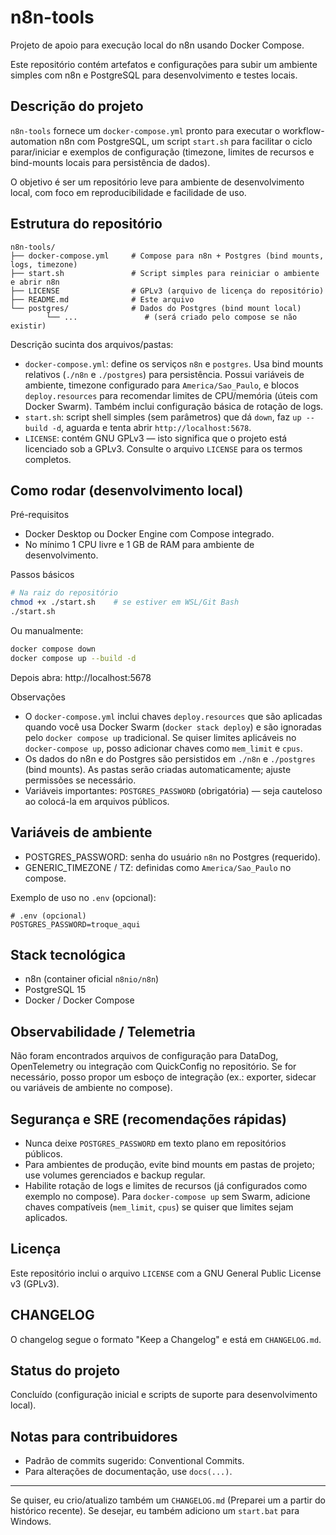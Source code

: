 # n8n-tools

Projeto de apoio para execução local do n8n usando Docker Compose.

Este repositório contém artefatos e configurações para subir um ambiente
simples com n8n e PostgreSQL para desenvolvimento e testes locais.

## Descrição do projeto

`n8n-tools` fornece um `docker-compose.yml` pronto para executar o
workflow-automation n8n com PostgreSQL, um script `start.sh` para facilitar
o ciclo parar/iniciar e exemplos de configuração (timezone, limites de
recursos e bind-mounts locais para persistência de dados).

O objetivo é ser um repositório leve para ambiente de desenvolvimento
local, com foco em reproducibilidade e facilidade de uso.

## Estrutura do repositório

```
n8n-tools/
├── docker-compose.yml     # Compose para n8n + Postgres (bind mounts, logs, timezone)
├── start.sh               # Script simples para reiniciar o ambiente e abrir n8n
├── LICENSE                # GPLv3 (arquivo de licença do repositório)
├── README.md              # Este arquivo
└── postgres/              # Dados do Postgres (bind mount local)
		└── ...               # (será criado pelo compose se não existir)
```

Descrição sucinta dos arquivos/pastas:

- `docker-compose.yml`: define os serviços `n8n` e `postgres`. Usa bind
	mounts relativos (`./n8n` e `./postgres`) para persistência. Possui
	variáveis de ambiente, timezone configurado para `America/Sao_Paulo`,
	e blocos `deploy.resources` para recomendar limites de CPU/memória (úteis
	com Docker Swarm). Também inclui configuração básica de rotação de logs.
- `start.sh`: script shell simples (sem parâmetros) que dá `down`, faz
	`up --build -d`, aguarda e tenta abrir `http://localhost:5678`.
- `LICENSE`: contém GNU GPLv3 — isto significa que o projeto está licenciado
	sob a GPLv3. Consulte o arquivo `LICENSE` para os termos completos.

## Como rodar (desenvolvimento local)

Pré-requisitos

- Docker Desktop ou Docker Engine com Compose integrado.
- No mínimo 1 CPU livre e 1 GB de RAM para ambiente de desenvolvimento.

Passos básicos

```bash
# Na raiz do repositório
chmod +x ./start.sh    # se estiver em WSL/Git Bash
./start.sh
```

Ou manualmente:

```bash
docker compose down
docker compose up --build -d
```

Depois abra: http://localhost:5678

Observações

- O `docker-compose.yml` inclui chaves `deploy.resources` que são aplicadas
	quando você usa Docker Swarm (`docker stack deploy`) e são ignoradas pelo
	`docker compose up` tradicional. Se quiser limites aplicáveis no
	`docker-compose up`, posso adicionar chaves como `mem_limit` e `cpus`.
- Os dados do n8n e do Postgres são persistidos em `./n8n` e `./postgres`
	(bind mounts). As pastas serão criadas automaticamente; ajuste permissões
	se necessário.
- Variáveis importantes: `POSTGRES_PASSWORD` (obrigatória) — seja cauteloso
	ao colocá-la em arquivos públicos.

## Variáveis de ambiente

- POSTGRES_PASSWORD: senha do usuário `n8n` no Postgres (requerido).
- GENERIC_TIMEZONE / TZ: definidas como `America/Sao_Paulo` no compose.

Exemplo de uso no `.env` (opcional):

```env
# .env (opcional)
POSTGRES_PASSWORD=troque_aqui
```

## Stack tecnológica

- n8n (container oficial `n8nio/n8n`)
- PostgreSQL 15
- Docker / Docker Compose

## Observabilidade / Telemetria

Não foram encontrados arquivos de configuração para DataDog, OpenTelemetry
ou integração com QuickConfig no repositório. Se for necessário, posso
propor um esboço de integração (ex.: exporter, sidecar ou variáveis de
ambiente no compose).

## Segurança e SRE (recomendações rápidas)

- Nunca deixe `POSTGRES_PASSWORD` em texto plano em repositórios públicos.
- Para ambientes de produção, evite bind mounts em pastas de projeto; use
	volumes gerenciados e backup regular.
- Habilite rotação de logs e limites de recursos (já configurados como
	exemplo no compose). Para `docker-compose up` sem Swarm, adicione chaves
	compatíveis (`mem_limit`, `cpus`) se quiser que limites sejam aplicados.

## Licença

Este repositório inclui o arquivo `LICENSE` com a GNU General Public License
v3 (GPLv3).

## CHANGELOG

O changelog segue o formato "Keep a Changelog" e está em `CHANGELOG.md`.

## Status do projeto

Concluído (configuração inicial e scripts de suporte para desenvolvimento local).

## Notas para contribuidores

- Padrão de commits sugerido: Conventional Commits.
- Para alterações de documentação, use `docs(...)`.

---

Se quiser, eu crio/atualizo também um `CHANGELOG.md` (Preparei um a partir do
histórico recente). Se desejar, eu também adiciono um `start.bat` para Windows.
